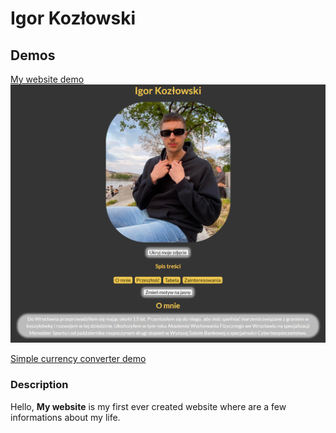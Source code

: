 # Igor Kozłowski
## Demos
[My website demo](https://kozlowskiigor.github.io/homepage/homepage.html)
![My website](https://raw.githubusercontent.com/kozlowskiigor/homepage/master/images/myWebsite%20Demo.png)

[Simple currency converter demo](https://kozlowskiigor.github.io/homepage/currencyConverter.html)
### Description
Hello, **My website** is my first ever created website where are a few informations about my life.
